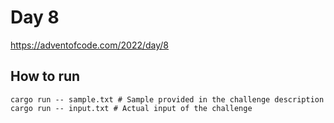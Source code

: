 # Day 8

https://adventofcode.com/2022/day/8

## How to run

```
cargo run -- sample.txt # Sample provided in the challenge description
cargo run -- input.txt # Actual input of the challenge
```
